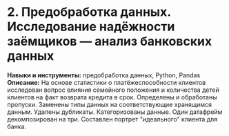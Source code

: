 
# 2. Предобработка данных. Исследование надёжности заёмщиков — анализ банковских данных

__Навыки и инструменты:__ предобработка данных, Python, Pandas
__Описание:__ На основе статистики о платёжеспособности клиентов исследован вопрос влияния семейного положения и количества детей клиентов на факт возврата кредита в срок. Определены и обработаны пропуски. Заменены типы данных на соответствующие хранящимся данным. Удалены дубликаты. Категоризованы данные. Один датафрейм декомпозирован на три. Составлен портрет "идеального" клиента для банка.